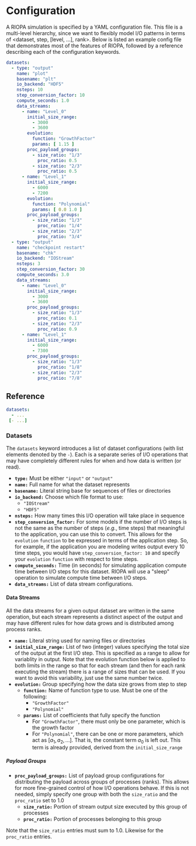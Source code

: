 # Configuration

A RIOPA simulation is specified by a YAML configuration file. This file is a
multi-level hierarchy, since we want to flexibly model I/O patterns in terms of
<dataset, step, [level, ...], rank>. Below is listed an example config file that
demonstrates most of the features of RIOPA, followed by a reference describing
each of the configuration keywords.

```yaml
datasets:
  - type: "output"
    name: "plot"
    basename: "plt"
    io_backend: "HDF5"
    nsteps: 10
    step_conversion_factor: 10
    compute_seconds: 1.0
    data_streams:
      - name: "Level_0"
        initial_size_range:
          - 3000
          - 3600
        evolution:
          function: "GrowthFactor"
          params: [ 1.15 ]
        proc_payload_groups:
          - size_ratio: "1/3"
            proc_ratio: 0.5
          - size_ratio: "2/3"
            proc_ratio: 0.5
      - name: "Level_1"
        initial_size_range:
          - 6000
          - 7200
        evolution:
          function: "Polynomial"
          params: [ 0.0 1.0 ]
        proc_payload_groups:
          - size_ratio: "1/3"
            proc_ratio: "1/4"
          - size_ratio: "2/3"
            proc_ratio: "3/4"
  - type: "output"
    name: "checkpoint restart"
    basename: "chk"
    io_backend: "IOStream"
    nsteps: 3
    step_conversion_factor: 30
    compute_seconds: 3.0
    data_streams:
      - name: "Level_0"
        initial_size_range:
          - 3000
          - 3600
        proc_payload_groups:
          - size_ratio: "1/3"
            proc_ratio: 0.1
          - size_ratio: "2/3"
            proc_ratio: 0.9
      - name: "Level_1"
        initial_size_range:
          - 6000
          - 7300
        proc_payload_groups:
          - size_ratio: "1/3"
            proc_ratio: "1/8"
          - size_ratio: "2/3"
            proc_ratio: "7/8"
```

## Reference

```yaml
datasets:
  - ...
 [- ...]
```

### Datasets
The `datasets` keyword introduces a list of dataset configurations (with list
elements denoted by the `-`). Each is a separate series of I/O operations that
may have completely different rules for when and how data is written (or read).

 - __`type:`__ Must be either `"input"` or `"output"`
 - __`name:`__ Full name for what the dataset represents
 - __`basename:`__ Literal string base for sequences of files or directories
 - __`io_backend:`__ Choose which file format to use:
   - `"IOStream"`
   - `"HDF5"`
 - __`nsteps:`__ How many times this I/O operation will take place in sequence
 - __`step_conversion_factor:`__ For some models if the number of I/O steps is not
   the same as the number of steps (*e.g.*, time steps) that meaningful to the
   application, you can use this to convert. This allows for the `evolution`
   `function` to be expressed in terms of the application step. So, for example,
   if the application you are modeling writes output every 10 time steps, you
   would have `step_conversion_factor: 10` and specify your `evolution`
   `function` with respect to time steps.
 - __`compute_seconds:`__ Time (in seconds) for simulating application compute time
   between I/O steps for this dataset. RIOPA will use a "sleep" operation
   to simulate compute time between I/O steps.
 - __`data_streams:`__ List of data stream configurations.

#### Data Streams
All the data streams for a given output dataset are written in the same
operation, but each stream represents a distinct aspect of the output and may
have different rules for how data grows and is distributed among process ranks.

 - __`name:`__ Literal string used for naming files or directories
 - __`initial_size_range:`__ List of two (integer) values specifying the total
   size of the output at the first I/O step. This is specified as a range to
   allow for variablity in output. Note that the evolution function below is
   applied to both limits in the range so that for each stream (and then for
   each rank executing the stream) there is a range of sizes that can be used.
   If you want to avoid this variability, just use the same number twice.
 - __`evolution:`__ Group specifying how the data size grows from step to step
   - __`function:`__ Name of function type to use. Must be one of the following:
     - `"GrowthFactor"`
     - `"Polynomial"`
   - __`params:`__ List of coefficients that fully specify the function
     - For `"GrowthFactor"`, there must only be one parameter, which is the
       growth factor
     - For `"Polynomial"`, there can be one or more parameters, which act as
       $[a_1, a_2, ...]$. That is, the constant term $a_0$ is left out. This
       term is already provided, derived from the `initial_size_range`

##### Payload Groups

 - __`proc_payload_groups:`__ List of payload group configurations for
   distributing the payload across groups of processes (ranks). This allows for
   more fine-grained control of how I/O operations behave. If this is not
   needed, simply specify one group with both the `size_ratio` and the
   `proc_ratio` set to 1.0
   - __`size_ratio:`__ Portion of stream output size executed by this group of
     processes
   - __`proc_ratio:`__ Portion of processes belonging to this group

Note that the `size_ratio` entries must sum to 1.0. Likewise for the
`proc_ratio` entries.

